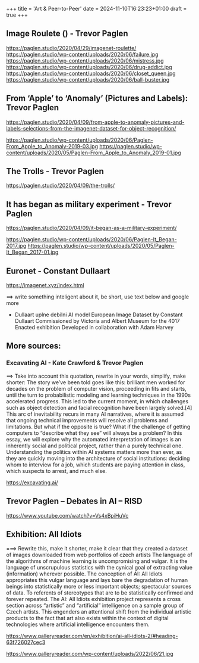 +++
title = 'Art & Peer-to-Peer'
date = 2024-11-10T16:23:23+01:00
draft = true
+++

## Image Roulete () - Trevor Paglen
https://paglen.studio/2020/04/29/imagenet-roulette/
https://paglen.studio/wp-content/uploads/2020/06/failure.jpg
https://paglen.studio/wp-content/uploads/2020/06/mistress.jpg
https://paglen.studio/wp-content/uploads/2020/06/drug-addict.jpg
https://paglen.studio/wp-content/uploads/2020/06/closet_queen.jpg
https://paglen.studio/wp-content/uploads/2020/06/ball-buster.jpg

## From ‘Apple’ to ‘Anomaly’ (Pictures and Labels): Trevor Paglen
https://paglen.studio/2020/04/09/from-apple-to-anomaly-pictures-and-labels-selections-from-the-imagenet-dataset-for-object-recognition/

https://paglen.studio/wp-content/uploads/2020/06/Paglen-From_Apple_to_Anomaly-2019-03.jpg
https://paglen.studio/wp-content/uploads/2020/05/Paglen-From_Apple_to_Anomaly_2019-01.jpg


## The Trolls - Trevor Paglen
https://paglen.studio/2020/04/09/the-trolls/

## It has began as military experiment - Trevor Paglen
https://paglen.studio/2020/04/09/it-began-as-a-military-experiment/

https://paglen.studio/wp-content/uploads/2020/06/Paglen-It_Began-2017.jpg
https://paglen.studio/wp-content/uploads/2020/05/Paglen-It_Began_2017-01.jpg


## Euronet - Constant Dullaart 

https://imagenet.xyz/index.html

==> write something inteligent about it, be short, use text below and google more
- Dullaart uplne debilni AI model
European Image Dataset by Constant Dullaart
Commissioned by Victoria and Albert Museum for the 4017 Enacted exhibition
Developed in collaboration with Adam Harvey


## More sources:

### Excavating AI - Kate Crawford & Trevor Paglen

==> Take into account this quotation, rewrite in your words, simplify, make shorter:
The story we’ve been told goes like this: brilliant men worked for decades on the problem of computer vision, proceeding in fits and starts, until the turn to probabilistic modeling and learning techniques in the 1990s accelerated progress. This led to the current moment, in which challenges such as object detection and facial recognition have been largely solved.[4] This arc of inevitability recurs in many AI narratives, where it is assumed that ongoing technical improvements will resolve all problems and limitations.
But what if the opposite is true? What if the challenge of getting computers to “describe what they see” will always be a problem? In this essay, we will explore why the automated interpretation of images is an inherently social and political project, rather than a purely technical one. Understanding the politics within AI systems matters more than ever, as they are quickly moving into the architecture of social institutions: deciding whom to interview for a job, which students are paying attention in class, which suspects to arrest, and much else.

https://excavating.ai/

## Trevor Paglen – Debates in AI – RISD
https://www.youtube.com/watch?v=Vs4xBpiHuVc

## Exhibition: All Idiots

===> Rewrite this, make it shorter, make it clear that they created a dataset of images downloaded from web portfolios of czech artists
The language of the algorithms of machine learning is uncompromising and vulgar. It is the language of unscrupulous statistics with the cynical goal of extracting value (information) wherever possible. The conception of AI: All Idiots appropriates this vulgar language and lays bare the degradation of human beings into statistically more or less important objects; spectacular sources of data. To referents of stereotypes that are to be statistically confirmed and forever repeated. The AI: All Idiots exhibition project represents a cross section across “artistic” and “artificial” intelligence on a sample group of Czech artists. This engenders an attentional shift from the individual artistic products to the fact that art also exists within the context of digital technologies where artificial intelligence encounters them.

https://www.galleryreader.com/en/exhibition/ai-all-idiots-2/#heading-63f726027cec3

https://www.galleryreader.com/wp-content/uploads/2022/06/21.jpg
